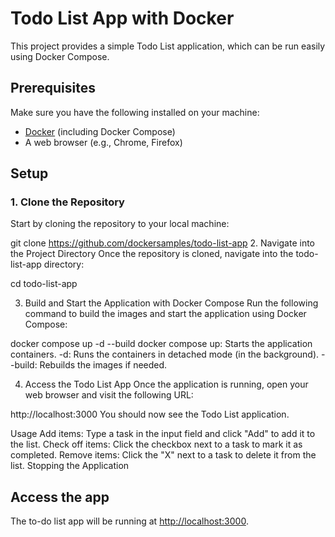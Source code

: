 # Todo List App with Docker

This project provides a simple Todo List application, which can be run easily using Docker Compose.

## Prerequisites

Make sure you have the following installed on your machine:

- [Docker](https://www.docker.com/get-started) (including Docker Compose)
- A web browser (e.g., Chrome, Firefox)

## Setup

### 1. Clone the Repository

Start by cloning the repository to your local machine:


git clone https://github.com/dockersamples/todo-list-app
2. Navigate into the Project Directory
Once the repository is cloned, navigate into the todo-list-app directory:


cd todo-list-app

3. Build and Start the Application with Docker Compose
Run the following command to build the images and start the application using Docker Compose:


docker compose up -d --build
docker compose up: Starts the application containers.
-d: Runs the containers in detached mode (in the background).
--build: Rebuilds the images if needed.

4. Access the Todo List App
Once the application is running, open your web browser and visit the following URL:

http://localhost:3000
You should now see the Todo List application.

Usage
Add items: Type a task in the input field and click "Add" to add it to the list.
Check off items: Click the checkbox next to a task to mark it as completed.
Remove items: Click the "X" next to a task to delete it from the list.
Stopping the Application


## Access the app

The to-do list app will be running at [http://localhost:3000](http://localhost:3000).


